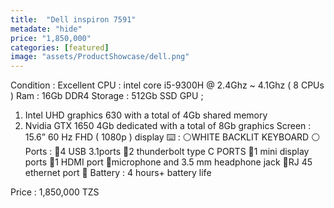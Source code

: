 ```yaml
---
title:  "Dell inspiron 7591"
metadate: "hide"
price: "1,850,000"
categories: [featured]
image: "assets/ProductShowcase/dell.png"
---
```


Condition : Excellent 
CPU : intel core i5-9300H @ 2.4Ghz ~ 4.1Ghz ( 8 CPUs ) 
Ram : 16Gb DDR4 
Storage : 512Gb SSD 
GPU ; 
1. Intel UHD graphics 630 with a total of 4Gb shared memory 
2. Nvidia GTX 1650 4Gb dedicated with a total of 8Gb graphics 
Screen : 15.6” 60 Hz FHD ( 1080p ) display 
⌨️ : ⚪️WHITE BACKLIT KEYBOARD ⚪️
Ports : 
📍4 USB 3.1ports 
📍2 thunderbolt type C PORTS
📍1 mini display ports
📍1 HDMI port
📍microphone and 3.5 mm headphone jack
📍RJ 45 ethernet port 
🔋 Battery : 4 hours+ battery life 

Price : 1,850,000 TZS
